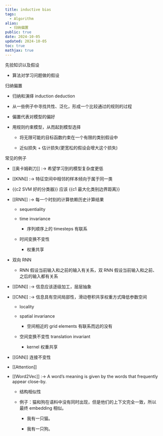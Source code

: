 ```yaml
---
title: inductive bias
tags:
  - Algorithm
alias:
  - 归纳偏置
public: true
date: 2024-10-05
updated: 2024-10-05
toc: true
mathjax: true
---
```


先验知识以及假设

  + 算法对学习问题做的假设

归纳偏置

  + 归纳和演绎 induction deduction

  + 从一些例子中寻找共性、泛化，形成一个比较通过的规则的过程

  + 偏置代表对模型的偏好

  + 用规则约束模型，从而起到模型选择

    + 将无限可能的目标函数约束在一个有限的类别假设中

    + 近似损失 + 估计损失(更宽松的假设会增大这个损失)

常见的例子

  + [[奥卡姆剃刀]] :-> 希望学习到的模型复杂度更低
  + [[KNN]] :-> 特征空间中相邻的样本倾向于属于同一类
  + {{c2 SVM 好的分类器}} 应该 {{c1 最大化类别边界距离}}
  + [[RNN]] :-> 每一个时刻的计算依赖历史计算结果
    + sequentiality

    + time invariance

      + 序列顺序上的 timesteps 有联系

    + 时间变换不变性

      + 权重共享

  + 双向 RNN

    + RNN 假设当前输入和之前的输入有关系，双 RNN 假设当前输入和之前、之后的输入都有关系

  + [[DNN]] :-> 信息应该逐级加工，层层抽象
  + [[CNN]] :-> 信息具有空间局部性，滑动卷积共享权重方式降低参数空间
    + locality

    + spatial invariance

      + 空间相近的 grid elements 有联系而远的没有

    + 空间变换不变性 translation invariant

      + kernel 权重共享

  + [[GNN]] 连接不变性

  + [[Attention]]

  + [[Word2Vec]] :-> A word’s meaning is given by the words that frequently appear close-by.
    + 结构相似性

    + 例子：猫和狗在语料中没有同时出现，但是他们的上下文完全一致，所以最终 embedding 相似。

      + 我有一只猫。

      + 我有一只狗。
